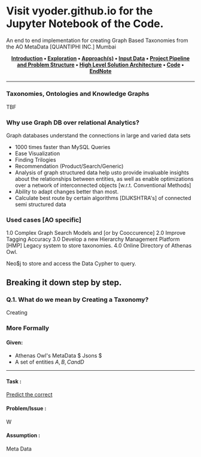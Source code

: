 # Visit vyoder.github.io for the Jupyter Notebook of the Code.
An end to end implementation for creating Graph Based Taxonomies from the AO MetaData [QUANTIPHI INC.] Mumbai


 <h4 align='center' style="margin-top: 0px"> <p align="center">
  <a href="## JSON to Graph">Introduction</a> •
  <a href="#how-to-use">Exploration</a> •
  <a href="#download">Approach(s)</a> •
    <a href="#download">Input Data</a> •
  <a href="#credits">Project Pipeline and Problem Structure</a> •
  <a href="#related">High Level Solution Architecture</a> •
  <a href="#license">Code</a> •
    <a href="#license">EndNote</a>
</p> </h4>


***


### Taxonomies, Ontologies and Knowledge Graphs
TBF

### Why use Graph DB over relational Analytics?
Graph databases understand the connections in large and varied data sets
- 1000 times faster than MySQL Queries
- Ease Visualization
- Finding Trilogies
- Recommendation (Product/Search/Generic)
- Analysis of graph structured data help usto provide invaluable insights about the relationships between entities, as well as enable optimizations over a network of interconnected objects [w.r.t. Conventional Methods]
- Ability to adapt changes better than most.
- Calculate best route by certain algorithms [DIJKSHTRA's] of connected semi structured data

### Used cases [AO specific]

1.0 Complex Graph Search Models and [or by Cooccurence]
2.0 Improve Tagging Accuracy
3.0 Develop a new Hierarchy Management Platform [HMP] Legacy system to store taxonomies.
4.0 Online Directory of Athenas Owl.


Neo$j to store and access the Data
Cypher to query.




## Breaking it down step by step.

### Q.1. What do we mean by Creating a Taxonomy?

Creating 

### __More Formally__ 

#### Given:
- Athenas Owl's MetaData $ Jsons $
- A set of entities $A,B,C and D$  <br>
***
#### Task : 
<u>Predict the correct</u>
#### Problem/Issue : 
W

#### Assumption : 
Meta Data
